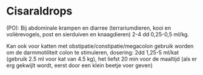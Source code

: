 # Cisaraldrops

(PO): Bij abdominale krampen en diarree (terrariumdieren, kooi en volièrevogels, post en sierduiven en knaagdieren) 2-4 dd 0,25-0,5 ml/kg.

Kan ook voor katten met obstipatie/constipatie/megacolon gebruik worden om de darmmotiliteit colon te stimuleren, dosering: 2dd 1,25-5 ml/kat (gebruik 2.5 ml voor kat van 4.5 kg), het liefst 20 min voor de maaltijd (als er erg gekwijlt wordt, eerst door een klein beetje voer geven)

